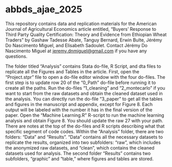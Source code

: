 # abbds_ajae_2025
This repository contains data and replication materials for the American Journal of Agricultural Economics article entitled, “Buyers’ Response to Third Party Quality Certification: Theory and Evidence from Ethiopian Wheat Traders” by Gashaw Tadesse Abate, Tanguy Bernard, Erwin Bulte, Jérémy Do Nascimento Miguel, and Elisabeth Sadoulet. Contact Jérémy Do Nascimento Miguel at jeremy.dnmiguel@gmail.com if you have any questions.

The folder titled “Analysis” contains Stata do-file, R Script, and dta files to replicate all the Figures and Tables in the article. First, open the “Project.stpr” file to open a do-file editor window with the four do-files. The first step is to update row 20 of the “0_Path” do-file before running it to create all the paths. Run the do-files “1_cleaning” and “2_montecarlo” if you want to start from the raw datasets and obtain the cleaned dataset used in the analysis. You can directly run the do-file “3_paper” to get all the tables and figures in the manuscript and appendix, except for Figure 8. Each output will be labeled with the number it has in the final version of the paper. Open the “Machine Learning.R” R-script to run the machine learning analysis and obtain Figure 8. You should update the raw 27 with your path.
There are notes at the top of the do-files and R scripts describing what that specific segment of code codes. 
Within the “Analysis” folder, there are two folders: “Data” and “Results”. “Data” contains all the necessary datasets to replicate the results, organized into two subfolders: “raw”, which includes the anonymized raw datasets, and “clean”, which contains the cleaned datasets used for analysis.  The second folder “Results” contains two subfolders, “graphic” and “table,” where figures and tables are stored.
